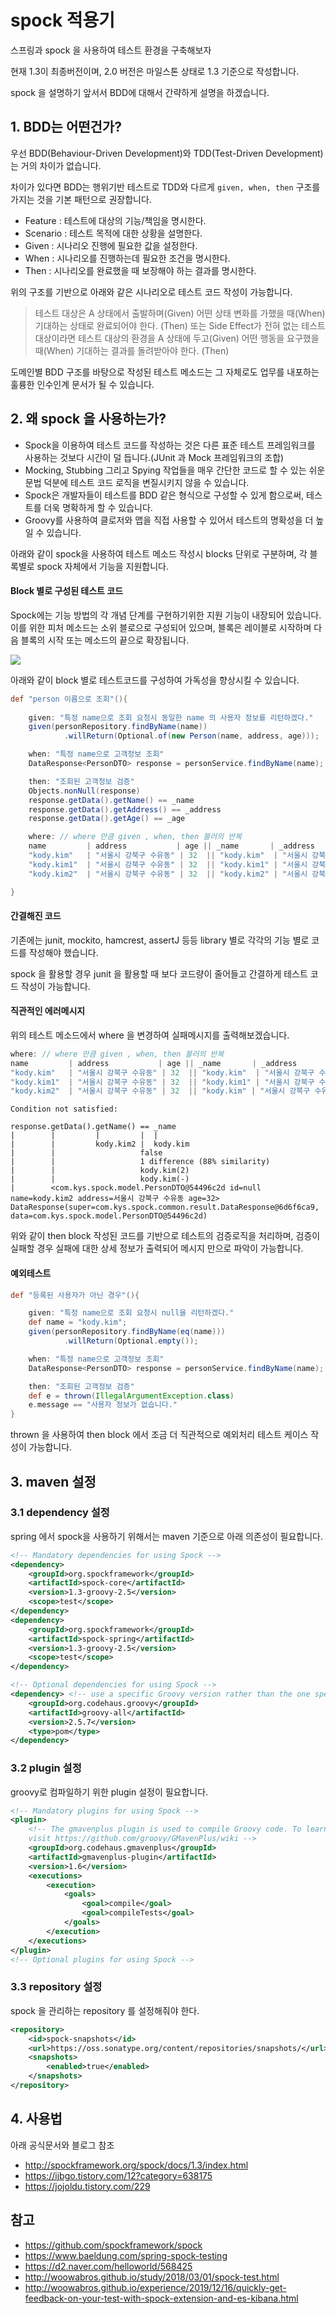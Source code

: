 # spock 적용기

스프링과 spock 을 사용하여 테스트 환경을 구축해보자

현재 1.3이 최종버전이며, 2.0 버전은 마일스톤 상태로 1.3 기준으로 작성합니다.

spock 을 설명하기 앞서서 BDD에 대해서 간략하게 설명을 하겠습니다.

## 1. BDD는 어떤건가?

우선 BDD(Behaviour-Driven Development)와 TDD(Test-Driven Development)는 거의 차이가 없습니다.

차이가 있다면 BDD는 행위기반 테스트로 TDD와 다르게 ``given, when, then`` 구조를 가지는 것을 기본 패턴으로 권장합니다.

* Feature : 테스트에 대상의 기능/책임을 명시한다.
* Scenario : 테스트 목적에 대한 상황을 설명한다.
* Given : 시나리오 진행에 필요한 값을 설정한다.
* When : 시나리오를 진행하는데 필요한 조건을 명시한다.
* Then : 시나리오를 완료했을 때 보장해야 하는 결과를 명시한다.

위의 구조를 기반으로 아래와 같은 시나리오로 테스트 코드 작성이 가능합니다.

> 테스트 대상은 A 상태에서 출발하며(Given) 어떤 상태 변화를 가했을 때(When) 기대하는 상태로 완료되어야 한다. (Then) 또는 Side Effect가 전혀 없는 테스트 대상이라면 테스트 대상의 환경을 A 상태에 두고(Given) 어떤 행동을 요구했을 때(When) 기대하는 결과를 돌려받아야 한다. (Then)

도메인별 BDD 구조를 바탕으로 작성된 테스트 메소드는 그 자체로도 업무를 내포하는 훌륭한 인수인계 문서가 될 수 있습니다.

## 2. 왜 spock 을 사용하는가?

* Spock을 이용하여 테스트 코드를 작성하는 것은 다른 표준 테스트 프레임워크를 사용하는 것보다 시간이 덜 듭니다.(JUnit 과 Mock 프레임워크의 조합)
* Mocking, Stubbing 그리고 Spying 작업들을 매우 간단한 코드로 할 수 있는 쉬운 문법 덕분에 테스트 코드 로직을 변질시키지 않을 수 있습니다.
* Spock은 개발자들이 테스트를 BDD 같은 형식으로 구성할 수 있게 함으로써, 테스트를 더욱 명확하게 할 수 있습니다.
* Groovy를 사용하여 클로저와 맵을 직접 사용할 수 있어서  테스트의 명확성을 더 높일 수 있습니다.

아래와 같이 spock을 사용하여 테스트 메소드 작성시 blocks 단위로 구분하며, 각 블록별로 spock 자체에서 기능을 지원합니다.

#### Block 별로 구성된 테스트 코드

Spock에는 기능 방법의 각 개념 단계를 구현하기위한 지원 기능이 내장되어 있습니다. 이를 위한 피처 메소드는 소위 블로으로 구성되어 있으며, 블록은 레이블로 시작하며 다음 블록의 시작 또는 메소드의 끝으로 확장됩니다.

![](http://spockframework.org/spock/docs/1.3/images/Blocks2Phases.png)

아래와 같이 block 별로 테스트코드를 구성하여 가독성을 향상시킬 수 있습니다.

```groovy
def "person 이름으로 조회"(){
        
    given: "특정 name으로 조회 요청시 동일한 name 의 사용자 정보를 리턴하겠다."
    given(personRepository.findByName(name))
            .willReturn(Optional.of(new Person(name, address, age)));

    when: "특정 name으로 고객정보 조회"
    DataResponse<PersonDTO> response = personService.findByName(name);

    then: "조회된 고객정보 검증"
    Objects.nonNull(response)
    response.getData().getName() == _name
    response.getData().getAddress() == _address
    response.getData().getAge() == _age

    where: // where 만큼 given , when, then 블러의 반복
    name         | address           | age || _name       | _address           | _age
    "kody.kim"   | "서울시 강북구 수유동" | 32  || "kody.kim"  | "서울시 강북구 수유동"  | 32
    "kody.kim1"  | "서울시 강북구 수유동" | 32  || "kody.kim1" | "서울시 강북구 수유동"  | 32
    "kody.kim2"  | "서울시 강북구 수유동" | 32  || "kody.kim2" | "서울시 강북구 수유동"  | 32

}

```

#### 간결해진 코드

기존에는 junit, mockito, hamcrest, assertJ 등등 library 별로 각각의 기능 별로 코드를 작성해야 했습니다.

spock 을 활용할 경우 junit 을 활용할 때 보다 코드량이 줄어들고 간결하게 테스트 코드 작성이 가능합니다.

#### 직관적인 에러메시지

위의 테스트 메소드에서 where 을 변경하여 실패메시지를 출력해보겠습니다.

```groovy
where: // where 만큼 given , when, then 블러의 반복
name         | address           | age || _name       | _address           | _age
"kody.kim"   | "서울시 강북구 수유동" | 32  || "kody.kim"  | "서울시 강북구 수유동"  | 32
"kody.kim1"  | "서울시 강북구 수유동" | 32  || "kody.kim1" | "서울시 강북구 수유동"  | 32
"kody.kim2"  | "서울시 강북구 수유동" | 32  || "kody.kim" | "서울시 강북구 수유동"  | 32 // 테스트 결과 실패
```
```text
Condition not satisfied:

response.getData().getName() == _name
|        |         |         |  |
|        |         kody.kim2 |  kody.kim
|        |                   false
|        |                   1 difference (88% similarity)
|        |                   kody.kim(2)
|        |                   kody.kim(-)
|        <com.kys.spock.model.PersonDTO@54496c2d id=null name=kody.kim2 address=서울시 강북구 수유동 age=32>
DataResponse(super=com.kys.spock.common.result.DataResponse@6d6f6ca9, data=com.kys.spock.model.PersonDTO@54496c2d)

```

위와 같이 then block 작성된 코드를 기반으로 테스트의 검증로직을 처리하며, 검증이 실패할 경우 실패에 대한 상세 정보가 출력되어 메시지 만으로 파악이 가능합니다.

#### 예외테스트

```groovy
def "등록된 사용자가 아닌 경우"(){

    given: "특정 name으로 조회 요청시 null을 리턴하겠다."
    def name = "kody.kim";
    given(personRepository.findByName(eq(name)))
            .willReturn(Optional.empty());

    when: "특정 name으로 고객정보 조회"
    DataResponse<PersonDTO> response = personService.findByName(name);

    then: "조회된 고객정보 검증"
    def e = thrown(IllegalArgumentException.class)
    e.message == "사용자 정보가 없습니다."
}
```

thrown 을 사용하여 then block 에서 조금 더 직관적으로 예외처리 테스트 케이스 작성이 가능합니다. 

## 3. maven 설정

### 3.1 dependency 설정

spring 에서 spock을 사용하기 위해서는 maven 기준으로 아래 의존성이 필요합니다.

```xml
<!-- Mandatory dependencies for using Spock -->
<dependency>
    <groupId>org.spockframework</groupId>
    <artifactId>spock-core</artifactId>
    <version>1.3-groovy-2.5</version>
    <scope>test</scope>
</dependency>
<dependency>
    <groupId>org.spockframework</groupId>
    <artifactId>spock-spring</artifactId>
    <version>1.3-groovy-2.5</version>
    <scope>test</scope>
</dependency>

<!-- Optional dependencies for using Spock -->
<dependency> <!-- use a specific Groovy version rather than the one specified by spock-core -->
    <groupId>org.codehaus.groovy</groupId>
    <artifactId>groovy-all</artifactId>
    <version>2.5.7</version>
    <type>pom</type>
</dependency>
```

### 3.2 plugin 설정

groovy로 컴파일하기 위한 plugin 설정이 필요합니다.

```xml
<!-- Mandatory plugins for using Spock -->
<plugin>
    <!-- The gmavenplus plugin is used to compile Groovy code. To learn more about this plugin,
    visit https://github.com/groovy/GMavenPlus/wiki -->
    <groupId>org.codehaus.gmavenplus</groupId>
    <artifactId>gmavenplus-plugin</artifactId>
    <version>1.6</version>
    <executions>
        <execution>
            <goals>
                <goal>compile</goal>
                <goal>compileTests</goal>
            </goals>
        </execution>
    </executions>
</plugin>
<!-- Optional plugins for using Spock -->
```

### 3.3 repository 설정

spock 을 관리하는 repository 를 설정해줘야 한다.

```xml
<repository>
    <id>spock-snapshots</id>
    <url>https://oss.sonatype.org/content/repositories/snapshots/</url>
    <snapshots>
        <enabled>true</enabled>
    </snapshots>
</repository>
```

## 4. 사용법

아래 공식문서와 블로그 참조 

* http://spockframework.org/spock/docs/1.3/index.html
* https://ijbgo.tistory.com/12?category=638175
* https://jojoldu.tistory.com/229 

## 참고

* https://github.com/spockframework/spock
* https://www.baeldung.com/spring-spock-testing
* https://d2.naver.com/helloworld/568425
* http://woowabros.github.io/study/2018/03/01/spock-test.html
* http://woowabros.github.io/experience/2019/12/16/quickly-get-feedback-on-your-test-with-spock-extension-and-es-kibana.html